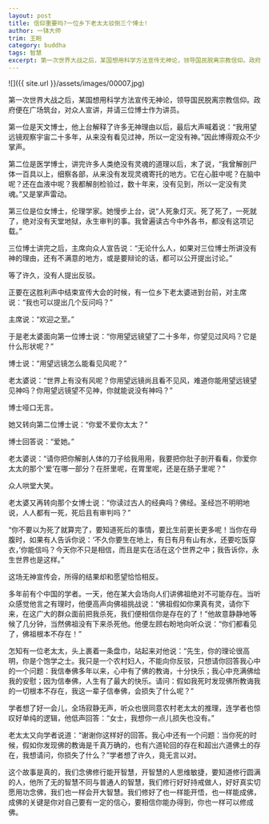 ```yaml
---
layout: post
title: 信仰重要吗?一位乡下老太太驳倒三个博士!
author: 一钵大师
trim: 王盼
category: buddha
tags: 智慧
excerpt: 第一次世界大战之后，某国想用科学方法宣传无神论，领导国民脱离宗教信仰。政府便在广场筑台，对众人宣讲，并请三位博士作为讲员。
---
```


![]({{ site.url }}/assets/images/00007.jpg)

第一次世界大战之后，某国想用科学方法宣传无神论，领导国民脱离宗教信仰。政府便在广场筑台，对众人宣讲，并请三位博士作为讲员。

第一位是天文博士，他上台解释了许多无神理由以后，最后大声喊着说：“我用望远镜观察宇宙二十多年，从来没有看见过神，所以一定没有神。”因此博得观众不少掌声。

第二位是医学博士，讲完许多人类绝没有灵魂的道理以后，末了说，“我曾解剖尸体一百具以上，细察各部，从来没有发现灵魂寄托的地方。它在心脏中呢？在脑中呢？还在血液中呢？我都解剖检验过，数十年来，没有见到，所以一定没有灵魂。”又是掌声雷动。

第三位是位女博士，伦理学家。她慢步上台，说“人死象灯灭。死了死了，一死就了，绝对没有天堂地狱，永生审判的事。我曾遍读古今中外各书，都没有这项记载。”

三位博士讲完之后，主席向众人宣告说：“无论什么人，如果对三位博士所讲没有神的理由，还有不满意的地方，或是要辩论的话，都可以公开提出讨论。”

等了许久，没有人提出反驳。

正要在这胜利声中结束宣传大会的时候，有一位乡下老太婆进到台前，对主席说：“我也可以提出几个反问吗？”

主席说：“欢迎之至。”

于是老太婆面向第一位博士说：“你用望远镜望了二十多年，你望见过风吗？它是什么形状呢？”

博士说：“用望远镜怎么能看见风呢？”

老太婆说：“世界上有没有风呢？你用望远镜尚且看不见风，难道你能用望远镜望见神吗？你用望远镜望不见神，你就能说没有神吗？”

博士哑口无言。

她又转向第二位博士说：“你爱不爱你太太？”

博士回答说：“爱她。”

老太婆说：“请你把你解剖人体的刀子给我用用，我要把你肚子剖开看看，你爱你太太的那个‘爱’在哪一部分？在肝里呢，在胃里呢，还是在肠子里呢？”

众人哄堂大笑。

老太婆又再转向那个女博士说：“你读过古人的经典吗？佛经。圣经岂不明明地说，人人都有一死，死后且有审判吗？”

“你不要以为死了就算完了，要知道死后的事情，要比生前更长更多呢！当你在母腹时，如果有人告诉你说：‘不久你要生在地上，有日有月有山有水，还要吃饭穿衣，’你能信吗？今天你不只是相信，而且是实在活在这个世界之中；我告诉你，永生世界也是这样。”

这场无神宣传会，所得的结果却和愿望恰恰相反。

多年前有个中国的学者。一天，他在某大会场向人们讲佛祖绝对不可能存在。当听众感觉他言之有理时，他便高声向佛祖挑战说：“佛祖假如你果真有灵，请你下来，在这广大的群众面前把我杀死，我们便相信你是存在的了！”他故意静静地等候了几分钟，当然佛祖没有下来杀死他。他便左顾右盼地向听众说：“你们都看见了，佛祖根本不存在！”

怎知有一位老太太，头上裹着一条盘巾，站起来对他说：“先生，你的理论很高明，你是个饱学之士。我只是一个农村妇人，不能向你反驳，只想请你回答我心中的一个问题：我信奉佛多年以来，心中有了佛的教诲，十分快乐；我心中充满佛给我的安慰；因为信奉佛，人生有了最大的快乐。请问：假如我死时发现佛所教诲我的一切根本不存在，我这一辈子信奉佛，会损失了什么呢？”

学者想了好一会儿，全场寂静无声，听众也很同意农村老太太的推理，连学者也惊叹好单纯的逻辑，他低声回答：“女士，我想你一点儿损失也没有。”

老太太又向学者说道：“谢谢你这样好的回答。我心中还有一个问题：当你死的时候，假如你发现佛的教诲是千真万确的，也有六道轮回的存在和超出六道佛土的存在，我想请问，你损失了什么？”学者想了许久，竟无言以对。

这个故事是真的，我们念佛修行能开智慧，开智慧的人思维敏捷，要知道修行圆满的人，他所了无的智慧不同与普通人的智慧，我们修行好好持戒做人，好好真实切愿用功念佛，我们也一样会开大智慧。我们修好了也一样能开悟，也一样能成佛，成佛的关键是你对自己要有一定的信心，要相信你能办得到，你也一样可以修成佛。
